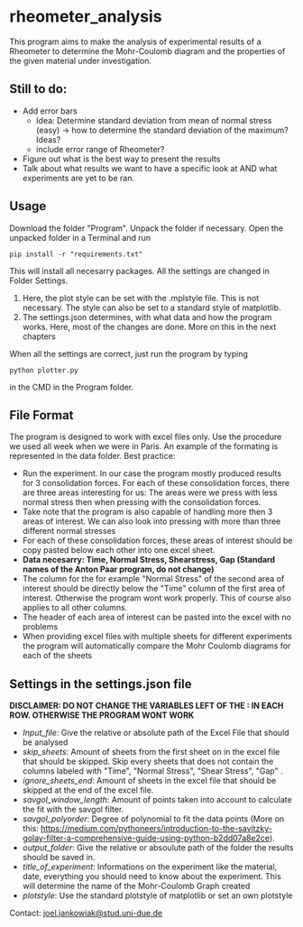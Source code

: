 ﻿# rheometer_analysis
This program aims to make the analysis of experimental results of a Rheometer to determine the Mohr-Coulomb diagram and the properties of the given material under investigation.

## Still to do:
- Add error bars
  - Idea: Determine standard deviation from mean of normal stress (easy) -> how to determine the standard deviation of the maximum? Ideas?
  - include error range of Rheometer?
- Figure out what is the best way to present the results
- Talk about what results we want to have a specific look at AND what experiments are yet to be ran.

## Usage
Download the folder "Program". Unpack the folder if necessary. Open the unpacked folder in a Terminal and run 
```
pip install -r "requirements.txt"
```
This will install all necesarry packages. 
All the settings are changed in Folder Settings. 
1. Here, the plot style can be set with the .mplstyle file. This is not necessary. The style can also be set to a standard style of matplotlib.
2. The settings.json determines, with what data and how the program works. Here, most of the changes are done. More on this in the next chapters

When all the settings are correct, just run the program by typing
```
python plotter.py
```
in the CMD in the Program folder.
## File Format
The program is designed to work with excel files only. Use the procedure we used all week when we were in Paris. An example of the formating is represented in the data folder. 
Best practice:
- Run the experiment. In our case the program mostly produced results for 3 consolidation forces. For each of these consolidation forces, there are three areas interesting for us: The areas were we press with less normal stress then when pressing with the consolidation forces.
- Take note that the program is also capable of handling more then 3 areas of interest. We can also look into pressing with more than three different normal stresses
- For each of these consolidation forces, these areas of interest should be copy pasted below each other into one excel sheet.
- **Data necesarry: Time, Normal Stress, Shearstress, Gap (Standard names of the Anton Paar program, do not change)**
- The column for the for example "Normal Stress"  of the second area of interest should be directly below the "Time" column of the first area of interest. Otherwise the program wont work properly. This of course also applies to all other columns.
- The header of each area of interest can be pasted into the excel with no problems
- When providing excel files with multiple sheets for different experiments the program will automatically compare the Mohr Coulomb diagrams for each of the sheets

## Settings in the settings.json file
**DISCLAIMER: DO NOT CHANGE THE VARIABLES LEFT OF THE : IN EACH ROW. OTHERWISE THE PROGRAM WONT WORK**
- *Input_file*: Give the relative or absolute path of the Excel File that should be analysed
- *skip_sheets*: Amount of sheets from the first sheet on in the excel file that should be skipped. Skip every sheets that does not contain the columns labeled with "Time", "Normal Stress", "Shear Stress", "Gap" .
- *ignore_sheets_end*: Amount of sheets in the excel file that should be skipped at the end of the excel file.
- *savgol_window_length*: Amount of points taken into account to calculate the fit with the savgol filter.
- *savgol_polyorder*: Degree of polynomial to fit the data points (More on this: https://medium.com/pythoneers/introduction-to-the-savitzky-golay-filter-a-comprehensive-guide-using-python-b2dd07a8e2ce).
- *output_folder*: Give the relative or absoulute path of the folder the results should be saved in.
- *title_of_experiment*: Informations on the experiment like the material, date, everything you should need to know about the experiment. This will determine the name of the Mohr-Coulomb Graph created
- *plotstyle*: Use the standard plotstyle of matplotlib or set an own plotstyle



Contact: joel.jankowiak@stud.uni-due.de



